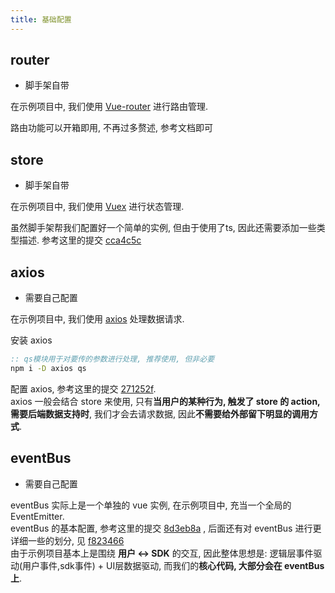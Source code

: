 ```yaml
---
title: 基础配置
---
```

## router
- 脚手架自带  

在示例项目中, 我们使用 [Vue-router](https://router.vuejs.org/zh/guide/) 进行路由管理.  

路由功能可以开箱即用, 不再过多赘述, 参考文档即可

## store
- 脚手架自带   

在示例项目中, 我们使用 [Vuex](https://vuex.vuejs.org/zh/guide/) 进行状态管理.  

虽然脚手架帮我们配置好一个简单的实例, 但由于使用了ts, 因此还需要添加一些类型描述. 参考这里的提交 [cca4c5c](https://github.com/kscript/im-example/commit/cca4c5c20e3a0852cca77f0360d751c70a21b91f)

## axios
- 需要自己配置  

在示例项目中, 我们使用 [axios](https://www.kancloud.cn/yunye/axios/234845) 处理数据请求.  

安装 axios
``` cmd
:: qs模块用于对要传的参数进行处理, 推荐使用, 但非必要
npm i -D axios qs
```
配置 axios, 参考这里的提交 [271252f](https://github.com/kscript/im-example/commit/271252f0fa96a4ca26b122cb7b1cdb03ee15d0fb).  
axios 一般会结合 store 来使用, 只有**当用户的某种行为, 触发了 store 的 action, 需要后端数据支持时**, 我们才会去请求数据, 因此**不需要给外部留下明显的调用方式**.  

## eventBus
- 需要自己配置  

eventBus 实际上是一个单独的 vue 实例, 在示例项目中, 充当一个全局的 EventEmitter.   
eventBus 的基本配置, 参考这里的提交 [8d3eb8a](https://github.com/kscript/im-example/commit/8d3eb8ac55b5af92b22c914199d3d580422857c2) , 后面还有对 eventBus 进行更详细一些的划分, 见 [f823466](https://github.com/kscript/im-example/commit/f8234661ee81b1f34b04d81ecaf3a5d19b9d9a90)  
由于示例项目基本上是围绕 **用户 ↔ SDK** 的交互, 因此整体思想是: 逻辑层事件驱动(用户事件,sdk事件) + UI层数据驱动, 而我们的**核心代码, 大部分会在 eventBus 上**.  